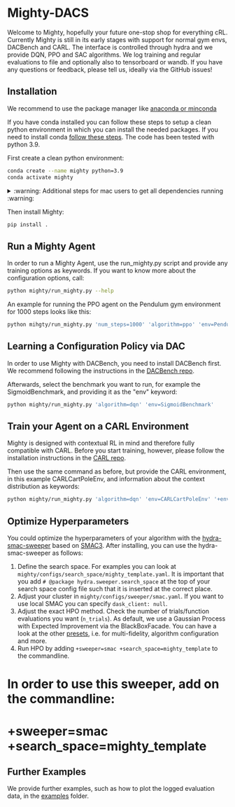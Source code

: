 # Mighty-DACS
Welcome to Mighty, hopefully your future one-stop shop for everything cRL.
Currently Mighty is still in its early stages with support for normal gym envs, DACBench and CARL.
The interface is controlled through hydra and we provide DQN, PPO and SAC algorithms.
We log training and regular evaluations to file and optionally also to tensorboard or wandb.
If you have any questions or feedback, please tell us, ideally via the GitHub issues!

## Installation
We recommend to use the package manager like [anaconda or minconda](https://docs.anaconda.com/anaconda/install/)

If you have conda installed you can follow these steps to setup a clean python environment in which you can install the
needed packages. If you need to install conda [follow these steps](https://docs.anaconda.com/anaconda/install/).
The code has been tested with python 3.9.

First create a clean python environment:

```bash
conda create --name mighty python=3.9
conda activate mighty
```

<details>
<summary> :warning: Additional steps for mac users to get all dependencies running :warning:</summary>

You should first install jaxlib and jax via (as suggested in [this thread](https://github.com/google/jax/issues/5501#issuecomment-1032891169))
```bash
conda install -c conda-forge jaxlib
conda install -c conda-forge jax
```
To install box2d-py you also need swig installed, which you can do via
```bash
conda install swig
```
</details>



Then  install Mighty:

```bash
pip install .
```

## Run a Mighty Agent
In order to run a Mighty Agent, use the run_mighty.py script and provide any training options as keywords.
If you want to know more about the configuration options, call:
```bash
python mighty/run_mighty.py --help
```

An example for running the PPO agent on the Pendulum gym environment for 1000 steps looks like this:
```bash
python mihgty/run_mighty.py 'num_steps=1000' 'algorithm=ppo' 'env=Pendulum-v1'
```

## Learning a Configuration Policy via DAC

In order to use Mighty with DACBench, you need to install DACBench first.
We recommend following the instructions in the [DACBench repo](https://github.com/automl/DACBench).

Afterwards, select the benchmark you want to run, for example the SigmoidBenchmark, and providing it as the "env" keyword: 
```bash
python mighty/run_mighty.py 'algorithm=dqn' 'env=SigmoidBenchmark'
```

## Train your Agent on a CARL Environment
Mighty is designed with contextual RL in mind and therefore fully compatible with CARL.
Before you start training, however, please follow the installation instructions in the [CARL repo](https://github.com/automl/CARL).

Then use the same command as before, but provide the CARL environment, in this example CARLCartPoleEnv,
and information about the context distribution as keywords:
```bash
python mighty/run_mighty.py 'algorithm=dqn' 'env=CARLCartPoleEnv' '+env_kwargs.num_contexts=10' '+env_kwargs.context_feature_args=[gravity]'
```

## Optimize Hyperparameters
You could optimize the hyperparameters of your algorithm with the [hydra-smac-sweeper](https://github.com/automl/hydra-smac-sweeper) based on [SMAC3](https://github.com/automl/SMAC3).
After installing, you can use the hydra-smac-sweeper as follows:
1. Define the search space. For examples you can look at `mighty/configs/search_space/mighty_template.yaml`. It is important that you add `# @package hydra.sweeper.search_space` at the top of your search space config file such that it is inserted at the correct place.
2. Adjust your cluster in `mighty/configs/sweeper/smac.yaml`. If you want to use local SMAC you can specify `dask_client: null`.
3. Adjust the exact HPO method. Check the number of trials/function evaluations you want (`n_trials`). As default, we use a Gaussian Process with Expected Improvement via the BlackBoxFacade. You can have a look at the other [presets](https://automl.github.io/SMAC3/v2.0.1/3_getting_started.html#facade), i.e. for multi-fidelity, algorithm configuration and more.
4. Run HPO by adding `+sweeper=smac +search_space=mighty_template` to the commandline.

# In order to use this sweeper, add on the commandline:
# +sweeper=smac +search_space=mighty_template

## Further Examples
We provide further examples, such as how to plot the logged evaluation data, in the [examples](examples) folder.